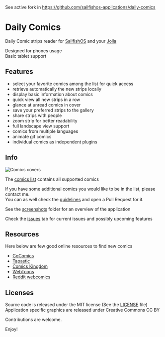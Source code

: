 See active fork in https://github.com/sailfishos-applications/daily-comics

Daily Comics
============

Daily Comic strips reader for [SailfishOS](https://sailfishos.org/) and your [Jolla](http://jolla.com/)

Designed for phones usage  
Basic tablet support


Features
--------

- select your favorite comics among the list for quick access
- retrieve automatically the new strips locally
- display basic information about comics
- quick view all new strips in a row
- glance at unread comics in cover
- save your preferred strips to the gallery
- share strips with people
- zoom strip for better readability
- full landscape view support
- comics from multiple languages
- animate gif comics
- individual comics as independent plugins


Info
----

![Comics covers](/info/comics_covers.jpg?raw=true "Comics covers")

The [comics list](info/comics_list.md) contains all supported comics

If you have some additional comics you would like to be in the list, please contact me.  
You can as well check the [guidelines](info/comic_addition.md) and open a Pull Request for it.

See the [screenshots](info/screenshots/) folder for an overview of the application

Check the [issues](https://github.com/tardypad/daily-comics/issues) tab for current issues and possibly upcoming features


Resources
---------

Here below are few good online resources to find new comics

- [GoComics](http://gocomics.com/)
- [Tapastic](http://tapastic.com/)
- [Comics Kingdom](http://comicskingdom.com/)
- [WebToons](http://www.webtoons.com/)
- [Reddit webcomics](http://www.reddit.com/r/webcomics/)


Licenses
--------

Source code is released under the MIT license (See the [LICENSE](LICENSE) file)  
Application specific graphics are released under Creative Commons CC BY


Contributions are welcome.

Enjoy!
